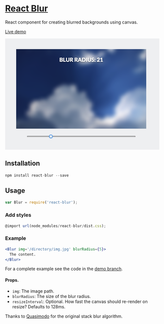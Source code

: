 # [React Blur](http://javierbyte.github.io/react-blur/)

React component for creating blurred backgrounds using canvas.

[Live demo](http://javierbyte.github.io/react-blur/)

[![react-blur](screenshot.png)](http://javierbyte.github.io/react-blur/)

## Installation

```js
npm install react-blur --save
```

## Usage

```js
var Blur = require('react-blur');
```

### Add styles

```js
@import url(node_modules/react-blur/dist.css);
```

### Example

```jsx
<Blur img='/directory/img.jpg' blurRadius={5}>
  The content.
</Blur>
```

For a complete example see the code in the [demo branch](https://github.com/javierbyte/react-blur/blob/gh-pages/src/js/app.jsx).

#### Props.

* `img`: The image path.
* `blurRadius`: The size of the blur radius.
* `resizeInterval`: Optional. How fast the canvas should re-render on resize? Defaults to 128ms.

Thanks to [Quasimodo](http://www.quasimondo.com/StackBlurForCanvas/StackBlurDemo.html) for the original stack blur algorithm.
